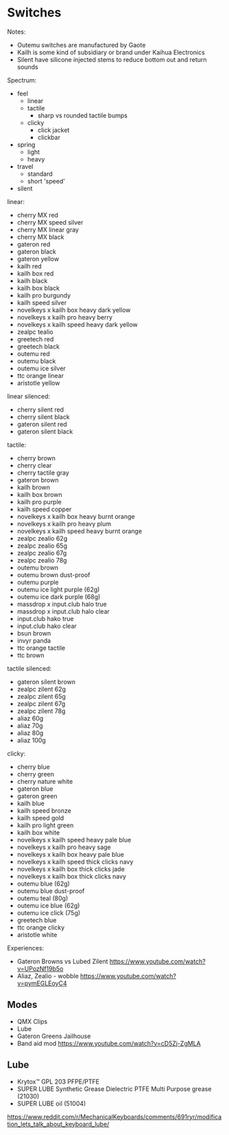 # Switches

Notes:
- Outemu switches are manufactured by Gaote
- Kailh is some kind of subsidiary or brand under Kaihua Electronics
- Silent have silicone injected stems to reduce bottom out and return sounds

Spectrum:
- feel
	+ linear
	+ tactile
		* sharp vs rounded tactile bumps
	+ clicky 
		* click jacket
		* clickbar
- spring 
	+ light
	+ heavy
- travel 
	+ standard
	+ short 'speed'
- silent


linear:
- cherry MX red
- cherry MX speed silver
- cherry MX linear gray
- cherry MX black
- gateron red
- gateron black
- gateron yellow
- kailh red
- kailh box red
- kailh black
- kailh box black
- kailh pro burgundy
- kailh speed silver
- novelkeys x kailh box heavy dark yellow
- novelkeys x kailh pro heavy berry
- novelkeys x kailh speed heavy dark yellow
- zealpc tealio
- greetech red
- greetech black
- outemu red
- outemu black
- outemu ice silver
- ttc orange linear
- aristotle yellow

linear silenced:
- cherry silent red
- cherry silent black
- gateron silent red
- gateron silent black

tactile:
- cherry brown
- cherry clear
- cherry tactile gray
- gateron brown
- kailh brown
- kailh box brown
- kailh pro purple
- kailh speed copper
- novelkeys x kailh box heavy burnt orange
- novelkeys x kailh pro heavy plum
- novelkeys x kailh speed heavy burnt orange
- zealpc zealio 62g
- zealpc zealio 65g
- zealpc zealio 67g
- zealpc zealio 78g
- outemu brown
- outemu brown dust-proof
- outemu purple
- outemu ice light purple (62g)
- outemu ice dark purple (68g)
- massdrop x input.club halo true
- massdrop x input.club halo clear
- input.club hako true
- input.club hako clear
- bsun brown
- invyr panda
- ttc orange tactile
- ttc brown

tactile silenced:
- gateron silent brown
- zealpc zilent 62g
- zealpc zilent 65g
- zealpc zilent 67g
- zealpc zilent 78g
- aliaz 60g
- aliaz 70g
- aliaz 80g
- aliaz 100g

clicky:
- cherry blue
- cherry green
- cherry nature white
- gateron blue
- gateron green
- kailh blue
- kailh speed bronze
- kailh speed gold
- kailh pro light green
- kailh box white
- novelkeys x kailh speed heavy pale blue
- novelkeys x kailh pro heavy sage
- novelkeys x kailh box heavy pale blue
- novelkeys x kailh speed thick clicks navy
- novelkeys x kailh box thick clicks jade
- novelkeys x kailh box thick clicks navy
- outemu blue (62g)
- outemu blue dust-proof
- outemu teal (80g)
- outemu ice blue (62g)
- outemu ice click (75g)
- greetech blue
- ttc orange clicky
- aristotle white


Experiences:
- Gateron Browns vs Lubed Zilent https://www.youtube.com/watch?v=UPozNf19b5o
- Aliaz, Zealio - wobble https://www.youtube.com/watch?v=pymEGLEoyC4


## Modes
- QMX Clips
- Lube
- Gateron Greens Jailhouse
- Band aid mod https://www.youtube.com/watch?v=cD5Zj-ZgMLA

## Lube

- Krytox™ GPL 203 PFPE/PTFE
- SUPER LUBE Synthetic Grease Dielectric PTFE Multi Purpose grease (21030)
- SUPER LUBE oil (51004)

https://www.reddit.com/r/MechanicalKeyboards/comments/691ryr/modification_lets_talk_about_keyboard_lube/